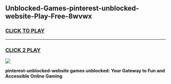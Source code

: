 
## Unblocked-Games-pinterest-unblocked-website-Play-Free-8wvwx
<h3>
<a href="https://premium76.site?title=pinterest-unblocked-website&ref=19M">CLICK TO PLAY</a></h3>
<hr>

<h3>
<a href="https://premium76.site?title=pinterest-unblocked-website&ref=19M">CLICK 2 PLAY</a>
  
</h3>

<a href="https://premium76.site?title=pinterest-unblocked-website&ref=19M"><img src="https://clearcache.store/games.png"></a>


**pinterest-unblocked-website games unblocked: Your Gateway to Fun and Accessible Online Gaming**
